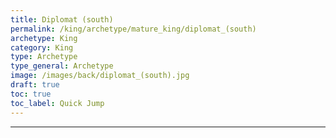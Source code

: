 ```yaml
---
title: Diplomat (south)
permalink: /king/archetype/mature_king/diplomat_(south)
archetype: King
category: King
type: Archetype
type_general: Archetype
image: /images/back/diplomat_(south).jpg
draft: true
toc: true
toc_label: Quick Jump
---
```


---
